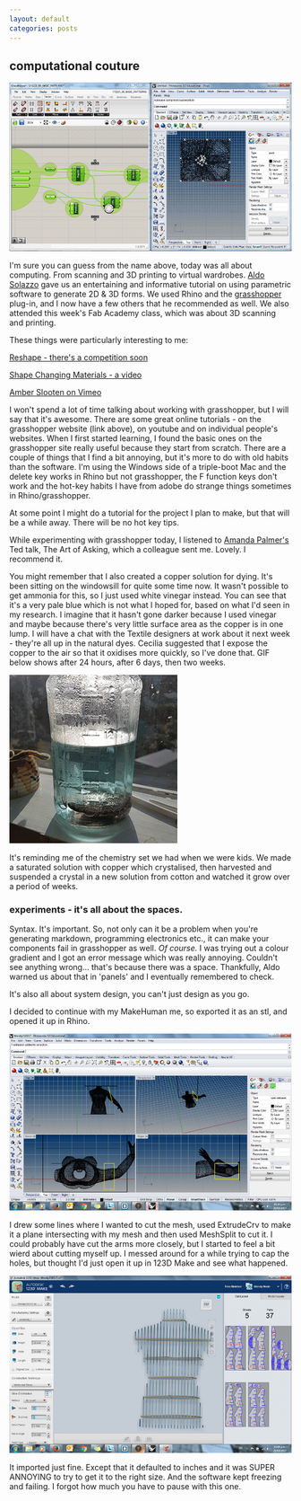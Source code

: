 ```yaml
---
layout: default
categories: posts
---
```

## computational couture

![Day Three Begins](/images/2017-02-23-day-three/grasshopper.png) 

I'm sure you can guess from the name above, today was all about computing. From scanning and 3D printing to virtual wardrobes. [Aldo Solazzo](http://noumena.io/about/) gave us an entertaining and informative tutorial on using parametric software to generate 2D & 3D forms. We used Rhino and the [grasshopper](http://www.grasshopper3d.com/) plug-in, and I now have a few others that he recommended as well. We also attended this week's Fab Academy class, which was about 3D scanning and printing.  

These things were particularly interesting to me:

[Reshape - there's a competition soon](http://youreshape.io/)

[Shape Changing Materials - a video](http://noumena.io/shape-changing-materials)

[Amber Slooten on Vimeo](https://vimeo.com/169599296)

I won't spend a lot of time talking about working with grasshopper, but I will say that it's awesome. There are some great online tutorials - on the grasshopper website (link above), on youtube and on individual people's websites. When I first started learning, I found the basic ones on the grasshopper site really useful because they start from scratch. There are a couple of things that I find a bit annoying, but it's more to do with old habits than the software. I'm using the Windows side of a triple-boot Mac and the delete key works in Rhino but not grasshopper, the F function keys don't work and the hot-key habits I have from adobe do strange things sometimes in Rhino/grasshopper.

At some point I might do a tutorial for the project I plan to make, but that will be a while away. There will be no hot key tips.

While experimenting with grasshopper today, I listened to [Amanda Palmer's](https://www.ted.com/talks/amanda_palmer_the_art_of_asking) Ted talk, The Art of Asking, which a colleague sent me. Lovely. I recommend it. 

You might remember that I also created a copper solution for dying. It's been sitting on the windowsill for quite some time now. It wasn't possible to get ammonia for this, so I just used white vinegar instead. You can see that it's a very pale blue which is not what I hoped for, based on what I'd seen in my research. I imagine that it hasn't gone darker because I used vinegar and maybe because there's very little surface area as the copper is in one lump. I will have a chat with the Textile designers at work about it next week - they're all up in the natural dyes. Cecilia suggested that I expose the copper to the air so that it oxidises more quickly, so I've done that. GIF below shows after 24 hours, after 6 days, then two weeks. 

![Copper Solution](/images/2017-02-23-day-three/copper.gif) 

It's reminding me of the chemistry set we had when we were kids. We made a saturated solution with copper which crystalised, then harvested and suspended a crystal in a new solution from cotton and watched it grow over a period of weeks.

### experiments - it's all about the spaces.

Syntax. It's important. So, not only can it be a problem when you're generating markdown, programming electronics etc., it can make your components fail in grasshopper as well. *Of course.* I was trying out a colour gradient and I got an error message which was really annoying. Couldn't see anything wrong... that's because there was a space. Thankfully, Aldo warned us about that in 'panels' and I eventually remembered to check.  

It's also all about system design, you can't just design as you go. 

I decided to continue with my MakeHuman me, so exported it as an stl, and opened it up in Rhino. 

![Rhino](/images/2017-02-23-day-three/rhino-mesh-split.png) 

I drew some lines where I wanted to cut the mesh, used ExtrudeCrv to make it a plane intersecting with my mesh and then used MeshSplit to cut it. I could probably have cut the arms more closely, but I started to feel a bit wierd about cutting myself up. I messed around for a while trying to cap the holes, but thought I'd just open it up in 123D Make and see what happened.

![123D Make](/images/2017-02-23-day-three/123d-make.png) 

It imported just fine. Except that it defaulted to inches and it was SUPER ANNOYING to try to get it to the right size. And the software kept freezing and failing. I forgot how much you have to pause with this one.

